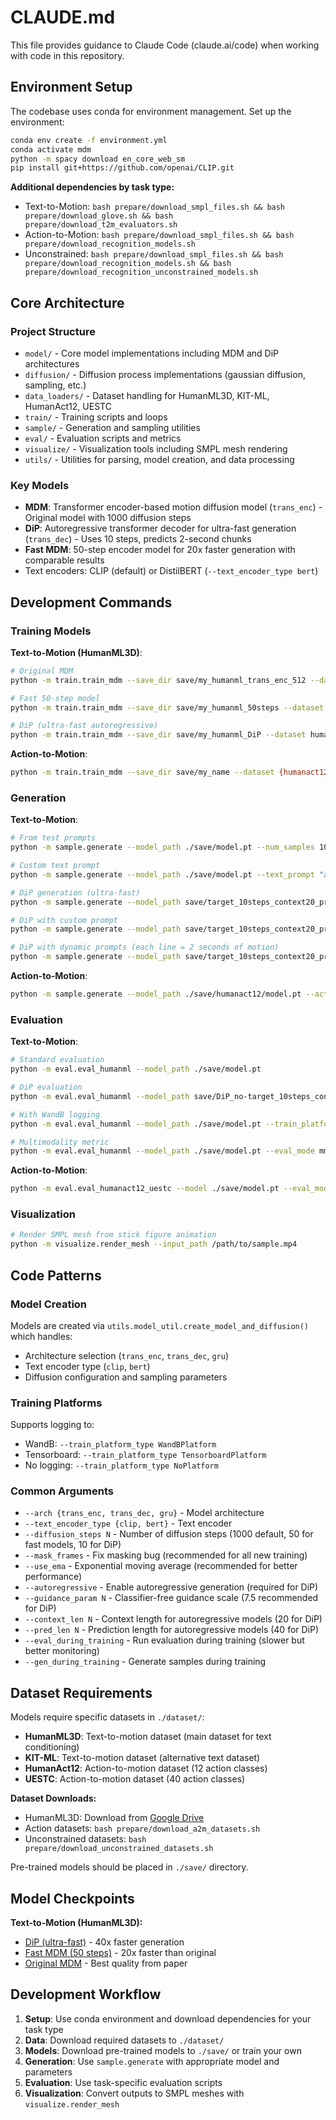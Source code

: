 # CLAUDE.md

This file provides guidance to Claude Code (claude.ai/code) when working with code in this repository.

## Environment Setup

The codebase uses conda for environment management. Set up the environment:

```bash
conda env create -f environment.yml
conda activate mdm
python -m spacy download en_core_web_sm
pip install git+https://github.com/openai/CLIP.git
```

**Additional dependencies by task type:**
- Text-to-Motion: `bash prepare/download_smpl_files.sh && bash prepare/download_glove.sh && bash prepare/download_t2m_evaluators.sh`
- Action-to-Motion: `bash prepare/download_smpl_files.sh && bash prepare/download_recognition_models.sh`
- Unconstrained: `bash prepare/download_smpl_files.sh && bash prepare/download_recognition_models.sh && bash prepare/download_recognition_unconstrained_models.sh`

## Core Architecture

### Project Structure
- `model/` - Core model implementations including MDM and DiP architectures
- `diffusion/` - Diffusion process implementations (gaussian diffusion, sampling, etc.)
- `data_loaders/` - Dataset handling for HumanML3D, KIT-ML, HumanAct12, UESTC
- `train/` - Training scripts and loops
- `sample/` - Generation and sampling utilities
- `eval/` - Evaluation scripts and metrics
- `visualize/` - Visualization tools including SMPL mesh rendering
- `utils/` - Utilities for parsing, model creation, and data processing

### Key Models
- **MDM**: Transformer encoder-based motion diffusion model (`trans_enc`) - Original model with 1000 diffusion steps
- **DiP**: Autoregressive transformer decoder for ultra-fast generation (`trans_dec`) - Uses 10 steps, predicts 2-second chunks
- **Fast MDM**: 50-step encoder model for 20x faster generation with comparable results
- Text encoders: CLIP (default) or DistilBERT (`--text_encoder_type bert`)

## Development Commands

### Training Models

**Text-to-Motion (HumanML3D)**:
```bash
# Original MDM
python -m train.train_mdm --save_dir save/my_humanml_trans_enc_512 --dataset humanml

# Fast 50-step model
python -m train.train_mdm --save_dir save/my_humanml_50steps --dataset humanml --diffusion_steps 50 --mask_frames --use_ema

# DiP (ultra-fast autoregressive)
python -m train.train_mdm --save_dir save/my_humanml_DiP --dataset humanml --arch trans_dec --text_encoder_type bert --diffusion_steps 10 --context_len 20 --pred_len 40 --mask_frames --use_ema --autoregressive --gen_guidance_param 7.5
```

**Action-to-Motion**:
```bash
python -m train.train_mdm --save_dir save/my_name --dataset {humanact12,uestc} --cond_mask_prob 0 --lambda_rcxyz 1 --lambda_vel 1 --lambda_fc 1
```

### Generation

**Text-to-Motion**:
```bash
# From test prompts
python -m sample.generate --model_path ./save/model.pt --num_samples 10 --num_repetitions 3

# Custom text prompt
python -m sample.generate --model_path ./save/model.pt --text_prompt "a person walks forward"

# DiP generation (ultra-fast)
python -m sample.generate --model_path save/target_10steps_context20_predict40/model000200000.pt --autoregressive --guidance_param 7.5

# DiP with custom prompt
python -m sample.generate --model_path save/target_10steps_context20_predict40/model000200000.pt --autoregressive --guidance_param 7.5 --text_prompt "A person throws a ball"

# DiP with dynamic prompts (each line = 2 seconds of motion)
python -m sample.generate --model_path save/target_10steps_context20_predict40/model000200000.pt --autoregressive --guidance_param 7.5 --dynamic_text_path assets/example_dynamic_text_prompts.txt
```

**Action-to-Motion**:
```bash
python -m sample.generate --model_path ./save/humanact12/model.pt --action_name "drink"
```

### Evaluation

**Text-to-Motion**:
```bash
# Standard evaluation
python -m eval.eval_humanml --model_path ./save/model.pt

# DiP evaluation
python -m eval.eval_humanml --model_path save/DiP_no-target_10steps_context20_predict40/model000600343.pt --autoregressive --guidance_param 7.5

# With WandB logging
python -m eval.eval_humanml --model_path ./save/model.pt --train_platform_type WandBPlatform

# Multimodality metric
python -m eval.eval_humanml --model_path ./save/model.pt --eval_mode mm_short
```

**Action-to-Motion**:
```bash
python -m eval.eval_humanact12_uestc --model ./save/model.pt --eval_mode full
```

### Visualization
```bash
# Render SMPL mesh from stick figure animation
python -m visualize.render_mesh --input_path /path/to/sample.mp4
```

## Code Patterns

### Model Creation
Models are created via `utils.model_util.create_model_and_diffusion()` which handles:
- Architecture selection (`trans_enc`, `trans_dec`, `gru`)
- Text encoder type (`clip`, `bert`)
- Diffusion configuration and sampling parameters

### Training Platforms
Supports logging to:
- WandB: `--train_platform_type WandBPlatform`
- Tensorboard: `--train_platform_type TensorboardPlatform`
- No logging: `--train_platform_type NoPlatform`

### Common Arguments
- `--arch {trans_enc, trans_dec, gru}` - Model architecture
- `--text_encoder_type {clip, bert}` - Text encoder
- `--diffusion_steps N` - Number of diffusion steps (1000 default, 50 for fast models, 10 for DiP)
- `--mask_frames` - Fix masking bug (recommended for all new training)
- `--use_ema` - Exponential moving average (recommended for better performance)
- `--autoregressive` - Enable autoregressive generation (required for DiP)
- `--guidance_param N` - Classifier-free guidance scale (7.5 recommended for DiP)
- `--context_len N` - Context length for autoregressive models (20 for DiP)
- `--pred_len N` - Prediction length for autoregressive models (40 for DiP)
- `--eval_during_training` - Run evaluation during training (slower but better monitoring)
- `--gen_during_training` - Generate samples during training

## Dataset Requirements

Models require specific datasets in `./dataset/`:
- **HumanML3D**: Text-to-motion dataset (main dataset for text conditioning)
- **KIT-ML**: Text-to-motion dataset (alternative text dataset)
- **HumanAct12**: Action-to-motion dataset (12 action classes)
- **UESTC**: Action-to-motion dataset (40 action classes)

**Dataset Downloads:**
- HumanML3D: Download from [Google Drive](https://drive.google.com/drive/folders/1OZrTlAGRvLjXhXwnRiOC-oxYry1vf-Uu?usp=drive_link)
- Action datasets: `bash prepare/download_a2m_datasets.sh`
- Unconstrained datasets: `bash prepare/download_unconstrained_datasets.sh`

Pre-trained models should be placed in `./save/` directory.

## Model Checkpoints

**Text-to-Motion (HumanML3D):**
- [DiP (ultra-fast)](https://huggingface.co/guytevet/CLoSD/tree/main/checkpoints/dip/DiP_no-target_10steps_context20_predict40) - 40x faster generation
- [Fast MDM (50 steps)](https://drive.google.com/file/d/1cfadR1eZ116TIdXK7qDX1RugAerEiJXr/view?usp=sharing) - 20x faster than original
- [Original MDM](https://drive.google.com/file/d/1PE0PK8e5a5j-7-Xhs5YET5U5pGh0c821/view?usp=sharing) - Best quality from paper

## Development Workflow

1. **Setup**: Use conda environment and download dependencies for your task type
2. **Data**: Download required datasets to `./dataset/`
3. **Models**: Download pre-trained models to `./save/` or train your own
4. **Generation**: Use `sample.generate` with appropriate model and parameters
5. **Evaluation**: Use task-specific evaluation scripts
6. **Visualization**: Convert outputs to SMPL meshes with `visualize.render_mesh`